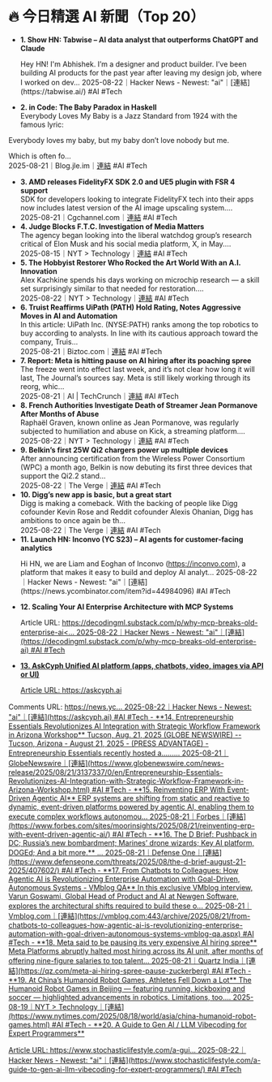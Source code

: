 # 🔥 今日精選 AI 新聞（Top 20）
- **1. Show HN: Tabwise – AI data analyst that outperforms ChatGPT and Claude**  
  <p>Hey HN! I'm Abhishek. I’m a designer and product builder. I’ve been building AI products for the past year after leaving my design job, where I worked on dev...  
  2025-08-22｜Hacker News - Newest: "ai"｜[連結](https://tabwise.ai/) #AI #Tech
- **2. in Code: The Baby Paradox in Haskell**  
  Everybody
Loves My Baby is a Jazz Standard from 1924 with the famous lyric:

Everybody loves my baby, but my baby don’t love nobody but me.


Which is often fo...  
  2025-08-21｜Blog.jle.im｜[連結](https://blog.jle.im/entry/the-baby-paradox-in-haskell.html) #AI #Tech
- **3. AMD releases FidelityFX SDK 2.0 and UE5 plugin with FSR 4 support**  
  SDK for developers looking to integrate FidelityFX tech into their apps now includes latest version of the AI image upscaling system....  
  2025-08-21｜Cgchannel.com｜[連結](https://www.cgchannel.com/2025/08/amd-releases-fidelityfx-sdk-2-0-and-ue5-plugin-with-fsr-4/) #AI #Tech
- **4. Judge Blocks F.T.C. Investigation of Media Matters**  
  The agency began looking into the liberal watchdog group’s research critical of Elon Musk and his social media platform, X, in May....  
  2025-08-15｜NYT > Technology｜[連結](https://www.nytimes.com/2025/08/15/technology/media-matters-ftc-musk-injunction.html) #AI #Tech
- **5. The Hobbyist Restorer Who Rocked the Art World With an A.I. Innovation**  
  Alex Kachkine spends his days working on microchip research — a skill set surprisingly similar to that needed for restoration....  
  2025-08-22｜NYT > Technology｜[連結](https://www.nytimes.com/2025/08/22/world/europe/art-restoration-ai-innovation.html) #AI #Tech
- **6. Truist Reaffirms UiPath (PATH) Hold Rating, Notes Aggressive Moves in AI and Automation**  
  In this article:
UiPath Inc. (NYSE:PATH) ranks among the top robotics to buy according to analysts. In line with its cautious approach toward the company, Truis...  
  2025-08-21｜Biztoc.com｜[連結](https://biztoc.com/x/c0acb735f3afa632) #AI #Tech
- **7. Report: Meta is hitting pause on AI hiring after its poaching spree**  
  The freeze went into effect last week, and it’s not clear how long it will last, The Journal’s sources say. Meta is still likely working through its reorg, whic...  
  2025-08-21｜AI | TechCrunch｜[連結](https://techcrunch.com/2025/08/21/report-meta-is-hitting-pause-on-ai-hiring-after-its-poaching-spree/) #AI #Tech
- **8. French Authorities Investigate Death of Streamer Jean Pormanove After Months of Abuse**  
  Raphaël Graven, known online as Jean Pormanove, was regularly subjected to humiliation and abuse on Kick, a streaming platform....  
  2025-08-22｜NYT > Technology｜[連結](https://www.nytimes.com/2025/08/21/world/europe/jean-pormanove-dead-streamer-kick-french.html) #AI #Tech
- **9. Belkin’s first 25W Qi2 chargers power up multiple devices**  
  After announcing certification from the Wireless Power Consortium (WPC) a month ago, Belkin is now debuting its first three devices that support the Qi2.2 stand...  
  2025-08-22｜The Verge｜[連結](https://www.theverge.com/news/763659/belkin-qi2-2-25w-wireless-charging-ultracharge-pro) #AI #Tech
- **10. Digg’s new app is basic, but a great start**  
  Digg is making a comeback. With the backing of people like Digg cofounder Kevin Rose and Reddit cofounder Alexis Ohanian, Digg has ambitions to once again be th...  
  2025-08-22｜The Verge｜[連結](https://www.theverge.com/apps/763689/digg-mobile-ios-android-app-relaunch) #AI #Tech
- **11. Launch HN: Inconvo (YC S23) – AI agents for customer-facing analytics**  
  <p>Hi HN, we are Liam and Eoghan of Inconvo (<a href="https://inconvo.com">https://inconvo.com</a>), a platform that makes it easy to build and deploy AI analyt...  
  2025-08-22｜Hacker News - Newest: "ai"｜[連結](https://news.ycombinator.com/item?id=44984096) #AI #Tech
- **12. Scaling Your AI Enterprise Architecture with MCP Systems**  
  <p>Article URL: <a href="https://decodingml.substack.com/p/why-mcp-breaks-old-enterprise-ai">https://decodingml.substack.com/p/why-mcp-breaks-old-enterprise-ai<...  
  2025-08-22｜Hacker News - Newest: "ai"｜[連結](https://decodingml.substack.com/p/why-mcp-breaks-old-enterprise-ai) #AI #Tech
- **13. AskCyph Unified AI platform (apps, chatbots, video, images via API or UI)**  
  <p>Article URL: <a href="https://askcyph.ai">https://askcyph.ai</a></p>
<p>Comments URL: <a href="https://news.ycombinator.com/item?id=44983210">https://news.yc...  
  2025-08-22｜Hacker News - Newest: "ai"｜[連結](https://askcyph.ai) #AI #Tech
- **14. Entrepreneurship Essentials Revolutionizes AI Integration with Strategic Workflow Framework in Arizona Workshop**  
  Tucson, Aug.  21, 2025  (GLOBE NEWSWIRE) -- Tucson, Arizona - August 21, 2025 -  (PRESS ADVANTAGE) -    Entrepreneurship Essentials recently hosted a.........  
  2025-08-21｜GlobeNewswire｜[連結](https://www.globenewswire.com/news-release/2025/08/21/3137337/0/en/Entrepreneurship-Essentials-Revolutionizes-AI-Integration-with-Strategic-Workflow-Framework-in-Arizona-Workshop.html) #AI #Tech
- **15. Reinventing ERP With Event-Driven Agentic AI**  
  ERP systems are shifting from static and reactive to dynamic, event-driven platforms powered by agentic AI, enabling them to execute complex workflows autonomou...  
  2025-08-21｜Forbes｜[連結](https://www.forbes.com/sites/moorinsights/2025/08/21/reinventing-erp-with-event-driven-agentic-ai/) #AI #Tech
- **16. The D Brief: Pushback in DC; Russia’s new bombardment; Marines’ drone wizards; Key AI platform, DOGEd; And a bit more.**  
  ...  
  2025-08-21｜Defense One｜[連結](https://www.defenseone.com/threats/2025/08/the-d-brief-august-21-2025/407602/) #AI #Tech
- **17. From Chatbots to Colleagues: How Agentic AI is Revolutionizing Enterprise Automation with Goal-Driven, Autonomous Systems - VMblog QA**  
  In this exclusive VMblog interview, Varun Goswami, Global Head of Product and AI at Newgen Software, explores the architectural shifts required to build these o...  
  2025-08-21｜Vmblog.com｜[連結](https://vmblog.com:443/archive/2025/08/21/from-chatbots-to-colleagues-how-agentic-ai-is-revolutionizing-enterprise-automation-with-goal-driven-autonomous-systems-vmblog-qa.aspx) #AI #Tech
- **18. Meta said to be pausing its very expensive AI hiring spree**  
  Meta Platforms abruptly halted most hiring across its AI unit, after months of offering nine-figure salaries to top talent...  
  2025-08-21｜Quartz India｜[連結](https://qz.com/meta-ai-hiring-spree-pause-zuckerberg) #AI #Tech
- **19. At China’s Humanoid Robot Games, Athletes Fell Down a Lot**  
  The Humanoid Robot Games in Beijing — featuring running, kickboxing and soccer — highlighted advancements in robotics. Limitations, too....  
  2025-08-19｜NYT > Technology｜[連結](https://www.nytimes.com/2025/08/18/world/asia/china-humanoid-robot-games.html) #AI #Tech
- **20. A Guide to Gen AI / LLM Vibecoding for Expert Programmers**  
  <p>Article URL: <a href="https://www.stochasticlifestyle.com/a-guide-to-gen-ai-llm-vibecoding-for-expert-programmers/">https://www.stochasticlifestyle.com/a-gui...  
  2025-08-22｜Hacker News - Newest: "ai"｜[連結](https://www.stochasticlifestyle.com/a-guide-to-gen-ai-llm-vibecoding-for-expert-programmers/) #AI #Tech